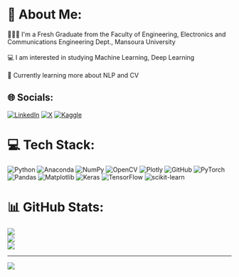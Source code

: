 # 💫 About Me:
👩🏻‍🎓 I'm a Fresh Graduate from the Faculty of Engineering, Electronics and Communications Engineering Dept., Mansoura University<br><br>💻 I am interested in studying Machine Learning, Deep Learning<br><br>💭 Currently learning more about NLP and CV<br>


## 🌐 Socials:
[![LinkedIn](https://img.shields.io/badge/LinkedIn-%230077B5.svg?logo=linkedin&logoColor=white)](https://linkedin.com/in/reem-muharram-5976b1248) [![X](https://img.shields.io/badge/X-black.svg?logo=X&logoColor=white)](https://x.com/reemmuharram) [![Kaggle](https://img.shields.io/badge/Kaggle-%2320BEFF.svg?logo=Kaggle&logoColor=white)](https://www.kaggle.com/reemmuharram)

# 💻 Tech Stack:
![Python](https://img.shields.io/badge/python-3670A0?style=for-the-badge&logo=python&logoColor=ffdd54) ![Anaconda](https://img.shields.io/badge/Anaconda-%2344A833.svg?style=for-the-badge&logo=anaconda&logoColor=white) ![NumPy](https://img.shields.io/badge/numpy-%23013243.svg?style=for-the-badge&logo=numpy&logoColor=white) ![OpenCV](https://img.shields.io/badge/opencv-%23white.svg?style=for-the-badge&logo=opencv&logoColor=white) ![Plotly](https://img.shields.io/badge/Plotly-%233F4F75.svg?style=for-the-badge&logo=plotly&logoColor=white) ![GitHub](https://img.shields.io/badge/github-%23121011.svg?style=for-the-badge&logo=github&logoColor=white) ![PyTorch](https://img.shields.io/badge/PyTorch-%23EE4C2C.svg?style=for-the-badge&logo=PyTorch&logoColor=white) ![Pandas](https://img.shields.io/badge/pandas-%23150458.svg?style=for-the-badge&logo=pandas&logoColor=white) ![Matplotlib](https://img.shields.io/badge/Matplotlib-%23ffffff.svg?style=for-the-badge&logo=Matplotlib&logoColor=black) ![Keras](https://img.shields.io/badge/Keras-%23D00000.svg?style=for-the-badge&logo=Keras&logoColor=white) ![TensorFlow](https://img.shields.io/badge/TensorFlow-%23FF6F00.svg?style=for-the-badge&logo=TensorFlow&logoColor=white) ![scikit-learn](https://img.shields.io/badge/scikit--learn-%23F7931E.svg?style=for-the-badge&logo=scikit-learn&logoColor=white)
# 📊 GitHub Stats:
![](https://github-readme-stats.vercel.app/api?username=reemmuharram&theme=dark&hide_border=false&include_all_commits=false&count_private=false)<br/>
![](https://nirzak-streak-stats.vercel.app/?user=reemmuharram&theme=dark&hide_border=false)<br/>
![](https://github-readme-stats.vercel.app/api/top-langs/?username=reemmuharram&theme=dark&hide_border=false&include_all_commits=false&count_private=false&layout=compact)

---
[![](https://visitcount.itsvg.in/api?id=reemmuharram&icon=0&color=0)](https://visitcount.itsvg.in)

<!-- Proudly created with GPRM ( https://gprm.itsvg.in ) -->
